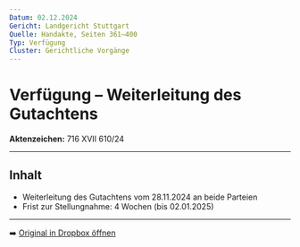 ```yaml
---
Datum: 02.12.2024
Gericht: Landgericht Stuttgart
Quelle: Handakte, Seiten 361–400
Typ: Verfügung
Cluster: Gerichtliche Vorgänge
---
```


# Verfügung – Weiterleitung des Gutachtens

**Aktenzeichen:** 716 XVII 610/24  

---

## Inhalt
- Weiterleitung des Gutachtens vom 28.11.2024 an beide Parteien  
- Frist zur Stellungnahme: 4 Wochen (bis 02.01.2025)  

---

➡️ [Original in Dropbox öffnen](https://www.dropbox.com/scl/fi/obaal6mb9o7g0utrnatl8/20250801_Handakte-nur-gerichtlich.pdf?dl=0)
